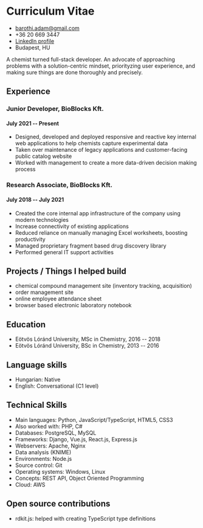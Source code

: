 # Curriculum Vitae

- <barothi.adam@gmail.com>
- +36 20 669 3447
- [LinkedIn profile](https://www.linkedin.com/in/barothiadam/)
- Budapest, HU

A chemist turned full-stack developer.
An advocate of approaching problems with a solution-centric mindset,
priorityzing user experience,
and making sure things are done thoroughly and precisely.

## Experience

### Junior Developer, BioBlocks Kft.
#### July 2021 -- Present

- Designed, developed and deployed responsive and reactive key internal web applications to help chemists capture experimental data
- Taken over maintenance of legacy applications and customer-facing public catalog website
- Worked with management to create a more data-driven decision making process

### Research Associate, BioBlocks Kft.
#### July 2018 -- July 2021

- Created the core internal app infrastructure of the company using modern technologies
- Increase connectivity of existing applications
- Reduced reliance on manually managing Excel worksheets, boosting productivity
- Managed proprietary fragment based drug discovery library
- Performed general IT support activities

## Projects / Things I helped build

- chemical compound management site (inventory tracking, acquisition)
- order management site
- online employee attendance sheet
- browser based electronic laboratory notebook

## Education

- Eötvös Lóránd University, MSc in Chemistry, 2016 -- 2018
- Eötvös Lóránd University, BSc in Chemistry, 2013 -- 2016

## Language skills

- Hungarian: Native
- English: Conversational (C1 level)

## Technical Skills

- Main languages: Python, JavaScript/TypeScript, HTML5, CSS3
- Also worked with: PHP, C#
- Databases: PostgreSQL, MySQL
- Frameworks: Django, Vue.js, React.js, Express.js
- Webservers: Apache, Nginx
- Data analysis (KNIME)
- Environments: Node.js
- Source control: Git
- Operating systems: Windows, Linux
- Concepts: REST API, Object Oriented Programming
- Cloud: AWS

## Open source contributions

- rdkit.js: helped with creating TypeScript type definitions